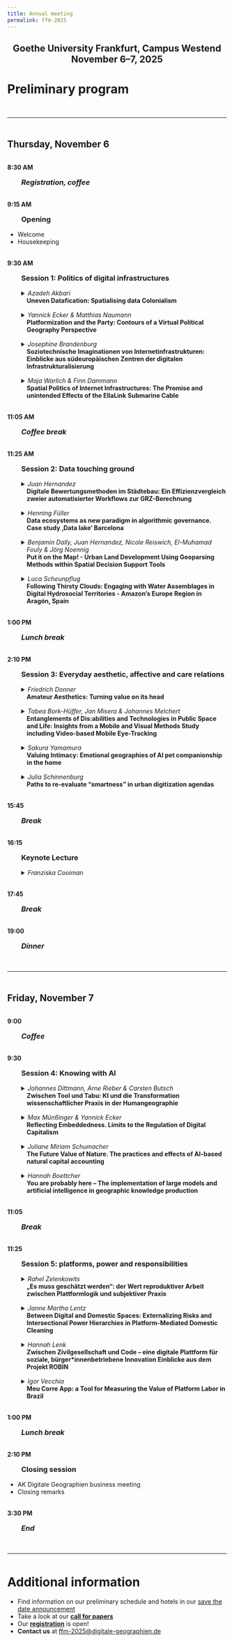 ```yaml
---
title: Annual meeting
permalink: ffm-2025
---
```


<style>
  details, h3 {
    margin: 0 0 1rem 2rem;
  }
  h4 {
    margin: 2rem 0 1rem 0;
  }
  summary {
    padding-left: .9em;
    text-indent: -.9em;
    display: list-item;
    font-weight: bold;
  }
  details p {
    padding-left: .9em;
    margin: .5em 0;
  }
  summary span {
    display: inline;
    font-weight: bold;
  }
  summary span:first-child {
    display: inline;
    font-weight: normal;
    font-style: italic;
  }
  hr {
    margin: 3rem 0;
  }
</style>

<h2 style="text-align: center">
  Goethe University Frankfurt, Campus Westend<br>
  November 6–7, 2025
</h2>

# Preliminary program

---

## Thursday, November 6

#### 8:30 AM

### *Registration, coffee*

#### 9:15 AM

### Opening

- Welcome
- Housekeeping

#### 9:30 AM

### Session 1: Politics of digital infrastructures

<details>
<summary>
  <span>Azadeh Akbari</span>
  <br />
  <span>Uneven Datafication: Spatialising data Colonialism</span>
</summary>
<p>Uneven datafication discusses the spatial dimensions of information political economy within a data colonialism framework. The paper first debates three approaches to fundamental changes brought about by datafication, namely techno-feudalism (Dean, 2024; Durand, 2024; Varoufakis, 2023), death of capitalism and the emergence of  vectoralist-hacker class (Wark, 2019), and data colonialism(Couldry & Mejias, 2019a; Madianou, 2019a; Thatcher et al., 2016). Discussing the limits of these frameworks, the paper reflects on Samir Amin and Niel Smith’s work on uneven development to argue for the relevance of data colonialism, especially in explaining the digital disparities beyond the dominant digital divide discourse. Consequently, the paper deepens the spatial aspects of data colonialism by expanding Harvey’s accumulation by dispossession (2003) through Butler and Athanasiou's (2013) idea of dispossession concerning subjectivity, survival, and livability. It argues for the spatial aspects of subjectivity in an unevenly datafied world and discusses a sense of being out of place or not being in the proper place. The paper then expands this spatial analysis to different scales, from using human bodies as infrastructural space of datafied borders and identity systems to smart city enclaves in free trade zones (Slobodian 2023), and eventually the space programs of Big Tech companies for leaving the earth and its inhabitants behind. The paper criticises the current data colonialism accounts for assuming the annihilation of space contrary to historical colonialism’s geographical expansion. It shows how data colonialism produces and redistributes space as part of its machinery of expansion and datafication at a planetary scale.</p>
</details>

<details>
<summary>
<span>Yannick Ecker & Matthias Naumann</span>
<br />
<span>Platformization and the Party: Contours of a Virtual Political Geography Perspective</span>
</summary>
<p>Current political commentary as well as research in human geography and social sciences often link the electoral success of authoritarian parties to the dominance over digital platforms and the use of elaborate online strategies. The focus on digital media seems to offer a key for understanding the transformation of political systems throughout the Global North and the rise of political actors operating largely without – or against – local and established party structures. At the same time, such analyses run the risk of fetishizing digital media and reproducing a blind spot by losing sight of the question of the socio-spatial mediation through the party system. Recapitulating the existing literature on the political party in human geography and its treatment of ‘the digital’, we identify the need for an increased engagement with the emerging uneven virtual geographies of party politics. We develop the argument that the parallel transformations of party systems and platformization since the 2008 crisis should lead us to link both processes conceptually. Platformization reshapes the terrain for political parties, facilitating a restructuring of their internal geographies, electoral strategies as well as relations with the broader constituency. In our contribution, we draw on three empirical vignettes from recent German elections in 2024 and 2025 to discuss contours of a virtual political geography perspective linking platformization and the changing figuration of the party.</p>
</details>

<details>
<summary>
<span>Josephine Brandenburg</span>
<br />
<span>Soziotechnische Imaginationen von Internetinfrastrukturen: Einblicke aus südeuropäischen Zentren der digitalen Infrastrukturalisierung</span>
</summary>
<p>Digitale Infrastrukturen bilden die physische materielle Grundlage der digitalen Transformation, wobei eine Auseinandersetzung mit den materiellen Elementen und der damit einhergehenden Bedeutungsproduktion vielfach ausbleibt. Infrastrukturen wirken auf der Ebene der Imaginationen und Fantasien (Larkin 2013), die wiederum konkurrierende Vorstellungen innerhalb von Gesellschaften produzieren. Diese fordern die Gegenwart heraus, generieren alternative Visionen der Zukunft (Hughes 2024) und werden vielfach von mächtigen Sprecherpositionen (re-)produziert. Somit sind die Vorstellungen von Infrastrukturen immer als gesellschaftlich und politisch zu begreifen. Ausgehend von „Dreamscapes of Modernity” (Jasanoff & Kim 2015) möchte ich in meinem Vortrag einen Beitrag zu den soziotechnischen Imaginationen digitaler Infrastrukturen leisten. Innerhalb der Data Center Studies haben Arbeiten wie „The Data Center as Technological Wilderness“ (Taylor 2019) oder „Technologies of Imagination: Locating the cloud in Sweden’s North“ (Vonderau 2018) bereits (re-)produzierte Imaginationen einzelner Datenzentren-Projekte in den geographischen Peripherien analysiert. Mit meinem Beitrag schließe ich an diese Debatten an, jedoch mit einer Perspektive, die ein Ensemble an Internetinfrastrukturen in den Interconnection Hubs in Marseille, Madrid und Barcelona in den Fokus nimmt. Diese Standorte haben sich in den letzten Jahren als strategisch wichtig für die Interconnection von IP-Netzwerken entwickelt und weisen umfangreiche Verbindungen zu angrenzenden Regionen und Kontinenten auf. Bei genauer Betrachtung dieser Verbindungen wird jedoch sichtbar, dass die Topographien der materiellen Infrastrukturen zwischen Südeuropa und Nordafrika von Ungleichheiten geprägt sind und damit divergierende Machtverhältnisse produzieren. In meinem Vortag werde ich erste Ergebnisse von meinem Feldforschungsaufenthalt zu konkurrierenden Imaginationen präsentieren, die die Wahrnehmung einzelner Akteure der südeuropäischen Interconnections Hubs gegenüber den nordafrikanischen Märkten prägen. Außerdem werde ich darstellen, inwieweit einzelne technologische Elemente wie beispielsweise Datenzentren oder KI-Infrastrukturen als Vermittler für diese Vorstellungen fungieren.</p> 
</details>

<details>
<summary>
<span>Maja Warlich & Finn Dammann</span>
<br />
<span>Spatial Politics of Internet Infrastructures: The Promise and unintended Effects of the EllaLink Submarine Cable</span>
</summary> 
<p>The ‘EllaLink’ submarine cable system has provided a direct physical internet route between Europe and Latin America for the first time since 2021. Since then, it has been possible for internet service providers, cloud service providers, virtual private network providers and operators of research networks to operationalise their transcontinental IP traffic using the submarine cable between Sines in Portugal and Fortalezza in Brazil - and thus not rely solely on the routes that have existed for several decades via infrastructures on US territory. Against this backdrop, EllaLink was promoted in Brazil in particular as an infrastructure that represents an important building block for strengthening or regaining the country's ‘digital sovereignty’ vis-à-vis the USA. In our article, we would like to complicate this interpretation and address a dimension of internet infrastructures that has so far received little attention in research on ‘digital sovereignty’ and ‘digital geopolitics’: the geopolitically unintended effects of internet infrastructures. Using an exploratory mapping of EllaLink and a diachronic analysis of IP routes before and after the submarine cable was commissioned, we show that the original geopolitical goal of strengthening Brazil's sovereignty with regard to the USA is now being countered by an increasing development of the Brazilian telecommunications market by European companies. Finally, we would like to discuss what these politically ‘unintended’ effects of internet infrastructures can mean for further research into digital geopolitics.</p>
</details>

#### 11:05 AM

### *Coffee break*

#### 11:25 AM

### Session 2: Data touching ground

<details>
<summary>
  <span>Juan Hernandez</span>
  <br />
  <span>Digitale Bewertungsmethoden im Städtebau: Ein Effizienzvergleich zweier automatisierter Workflows zur GRZ-Berechnung</span> 
</summary>
<p>Die automatisierte Ermittlung städtebaulicher Kennzahlen gewinnt in datenbasierten Planungsprozessen zunehmend an Relevanz. In dieser Studie werden zwei technisch unterschiedliche Workflows zur Berechnung der Grundflächenzahl (GRZ) auf Flurstücksebene im Hamburger Stadtgebiet miteinander verglichen: ein semi-automatisierter Ansatz in QGIS sowie ein vollständig automatisierter Workflow auf Basis von SQL-Abfragen in einer PostGIS-Datenbank. Beide Verfahren greifen auf das standardisierte Katasterdatensystem ALKIS zurück und berücksichtigen die juristische Differenzierung von Haupt- und Nebenanlagen gemäß § 19 BauNVO.</p>
<p>Die Analyse erfolgt entlang zentraler Bewertungskriterien: Rechenaufwand, Skalierbarkeit, Reproduzierbarkeit, Datenintegrität und Ergebnisgenauigkeit. Während der QGIS-basierte Ansatz durch seine grafische Benutzeroberfläche und Interaktivität punktet, überzeugt die SQL-Variante insbesondere bei der Verarbeitung umfangreicher Datenbestände – mit einer um etwa 43 % kürzeren Laufzeit gegenüber der QGIS-Methode. In beiden Fällen zeigen sich weitgehend konsistente GRZ-Ergebnisse; kleinere Abweichungen treten lediglich in Sonderfällen auf (z. B. bei überlappenden Gebäudegeometrien). Die regelkonforme Integration juristischer Vorgaben in den SQL-Workflow erlaubt eine transparente, reproduzierbare Auswertung auf Grundlage national standardisierter Geodaten.</p>
<p>Die Studie bietet somit eine belastbare Entscheidungsbasis für die Auswahl geeigneter Werkzeuge in großmaßstäblichen städtebaulichen Analysen und leistet einen Beitrag zur Entwicklung nachvollziehbarer, übertragbarer Bewertungsprozesse im digitalen Planungsalltag.</p>
</details>

<details>
<summary>
  <span>Henning Füller</span> 
  <br />
  <span>Data ecosystems as new paradigm in algorithmic governance. Case study ‚Data lake‘ Barcelona</span> 
</summary>
<p>Data collections are the foundation for any administration. City administration provides a good example to discern different forms of data collection and storage and its genealogy. From municipal statistics in the modern city, through opinion polls, base maps and GIS to open data and transactional data in near-real time — the data available for a „seeing like a city“ has successively broadened. Recently, there is an important qualitative shift ongoing. Broad and diverse data are increasingly integrated and made available for automated pattern recognition and analysis.</p>
<p>The city of Barcelona is a pioneer in open data policies. Since 2018 a dedicated data office is establishing a data ecosystem paradigm throughout the administration. Barcelona is therefore a prime example to detail effects of this new mode of data governance for urban politics. In the talk, we will emphasize implications of the ‚data lake‘ approach in Barcelona for the way the city ‚sees‘ and answers its problems. The new mode of algorithmic governance establishes a perspective on the city as ecosystem and implicitly suggests a cybernetic form of management. This also shifts the understanding of its democratic foundation. Safeguarding equilibrium and the functioning of the status quo precedes any democratic will-formation. The example allows to substantiate a critique of algorithmic governance ‘on the ground‘."</p>
</details>

<details>
<summary>
  <span>Benjamin Dally, Juan Hernandez, Nicole Reiswich, El-Muhamad Fouly & Jörg Noennig</span>
  <br />
  <span>Put it on the Map! - Urban Land Development Using Geoparsing Methods within Spatial Decision Support Tools</span> 
</summary>
<p>This talk investigates how digital methods and tools, especially geoparsing and interactive spatial decision support tools, can impact the land development process in city administrations by spatially gathering relevant information based on location. As part of their mission to maintain and improve quality of life in cities, responsible authorities need to make decisions on land trading, including land valuation, defining development potentials, assessing public interests, and strategic relevance for urban development processes.</p>    
<p>With the expansion of municipal geodata structures, the quantitative data required for decision-making is often easily available. On the other hand, qualitative information (e.g. community concerns, public debates, contextual information on development areas) is not spatially located and spread over different sources like news organizations, documentation of parliament proceedings, or policy documents. The easy availability of this information would simplify and support the decision-making process.</p> 
<p>This talk will introduce AGORA, a prototype toolbox that aims to improve decision-making processes for land development, which is being designed collaboratively between a municipal land development agency (as practice partner) and a research institution. Specifically, we want to introduce the geoparsing feature that addresses the shortcomings discussed above. It makes use of geoparsing methods to extract and map spatial information from text-based content, making it easier to incorporate into spatial decision-making processes.</p>  
<p>Within our talk, we will share insights from user testing of the geoparsing feature with our practice partner's test users. Following this, we will conceptualize the implementation of a decision support tool based on the ideas of the above-mentioned prototype, regarding questions like processing live data, including a variety of sources, and user experience centered around interactive maps.</p>
</details>

<details>
<summary>
  <span>Luca Scheunpflug</span> 
  <br />
  <span>Following Thirsty Clouds: Engaging with Water Assemblages in Digital Hydrosocial Territories - Amazon’s Europe Region in Aragón, Spain</span>
</summary>
<p>In Spain’s Aragón region, the tech giant Amazon aims to establish one of Europe’s largest data technology hubs. Unprecedented investments are expanding data centres for Amazon Web Services (AWS) cloud technology that provides the platform for any internet-based activity like the very recent increased use of artificial intelligence (AI). These are promoting Aragón to be the “Virginia of Europe” (Azcón, 2024) or the “Silicon Valley of Spain” (La Jornada, 2025) a promise of economic growth cantered around future technologies. The peri-urban lands of metropolitan Zaragoza offer access to favourable land, energy and especially water resources, that sustain data centres thirst, and at the same time prove the very material effects of cloud technologies (Monserrate, 2022).</p>
<p>However, due to their importance for the sociomaterial configuration and symbolic-cultural identity, the alteration of water sources and flows has historically triggered public involvement and conflicts in the region (Blásquiz, 2022; Montoya-Hidalgo, 2007). These developments are expected to be exacerbated by climate change, which will lead to both more water shortages and flooding events in the future. As a response, AWS strategy entails the restoration of inoperative or polluted water sources and the modernization of critical infrastructure, including sensor warning systems, AI, and the Internet of Things (IoT), to “revolutionize” critical water infrastructure towards climate change resilience (AWS, 2025).</p> 
<p>I propose to conceptualize these resource-intensive, digital technologies as water assemblages to monitor, predict, and control water bodies and critical infrastructure. Thereby, these assemblages are creating novel digital hydrosocial territories (DHTs), spatio-temporally bound multi-scalar networks of (more-than-)human, material and immaterial, elements (Hommes et al., 2022; Reyes Escate et al., 2022). Herein, water is considered as relational and known or enacted in various ways through its contingency and complexity, which give rise to multiple ontologies — fluctuating realities (Yates et al., 2017) — that can contradict dominant techno-solutionist developments. To this end, I add findings from a more-than-human ethnography that follows water and assembles visuals, voices and (counter-)stories within Zaragoza’s DHTs. With this onto-relational approach I intend to rethink (non-)human-technology relations (Luque- Ayala et al., 2024), account for practices of resistance, and to contribute to critical debates around water justice and digitalization in times of climate change (Gómez Delgado, 2025).</p> 
</details>

#### 1:00 PM

### *Lunch break*

#### 2:10 PM

### Session 3: Everyday aesthetic, affective and care relations  

<details>
<summary>
  <span>Friedrich Donner</span>
  <br />
  <span>Amateur Aesthetics: Turning value on its head</span>
</summary>
<p>Past research has dealt with the divide between lay and expert, or amateur and professional actors in length. However, additionally muddying the waters of classification, we find among social media platforms and online forums also many examples of users which present as lay or amateur actors, but are in fact professionals, accredited specialists, or PR teams instrumentally wielding - or unconsciously adopting from within a set cultural blueprints - a non-establishment label. Thus, we find PhD holders giving expertise on low-production YouTube channels, precariously-employed freelance professionals giving expertise anonymously via online forums, and professionalized content creators, performers, and bloggers adopting an „amateur“ aesthetic in order to capitalize on the premium demand for authenticity. What to make, then, of these formal experts and professionals performing a certain lay-ness or amateurishness in their online performances? Drawing from multiple literatures concerning lay expertise, social media influencers, and online sex work – as well as my own empirical research on YouTubers spreading information in times of crisis – I discuss the paradoxical phenomenon of the aesthetic “amateurization” of online performances. Here, value is turned on its head, as low-production value signifies “authenticity” and thus high ethical value, credibility, and intimacy, while overly produced online content can appear forced, commercial, or dishonest.</p>
</details>

<details>
<summary>
  <span>Tabea Bork-Hüffer, Jan Misera & Johannes Melchert</span>
  <br />
  <span>Entanglements of Dis:abilities and Technologies in Public Space and Life: Insights from a Mobile and Visual Methods Study including Video-based Mobile Eye-Tracking</span>
</summary>
<p>Technologies are often proposed as means to enhance accessibility, mobility, and autonomy for people with disabilities. This article critically examines such claims and aims to conceptualise and empirically explore the relational entanglements of disabilities and technologies in everyday life, highlighting how diverse technologies – intimate, assistive, and infrastructural – can simultaneously enable and constrain accessibility, autonomy, and inclusion.</p>
<p>To this end, the article weaves together critical disability studies, digital geographies, and feminist science and technology studies, introducing the concept of dis:abilities to describe the relational, inseparable, fluid, and diverse nature of disabilities and abilities. It develops the notion of relational technological entanglements with dis:abilities and places this in dialogue with emerging scholarship that pursues innovative methodological and empirical approaches to explore entanglements. The article presents findings from a co-productive, mobile and visual research study with dis:abled people, including video-based mobile eye-tracking.</p>
<p>Findings reveal that while technologies play a central role in enabling everyday practices, mobilities, autonomy, and emotional well-being, the participants’ narratives underscore the fragilities, ambiguities, and non-linearities of relying on a range of technologies. Technological temporalities and ephemeralities can give rise to moments of vulnerability. Moreover, the benefits these technologies offer often come at the cost of significant effort, time, and financial resources. Despite being framed as offering seamless support, their material and visible dimensions can reinforce exclusion, discrimination, and alienation within the dis/ability complex.</p>
</details>

<details>
<summary>
  <span>Sakura Yamamura</span>
  <br />
  <span>Valuing Intimacy: Emotional geographies of AI pet companionship in the home</span>
</summary>
<p>This paper explores how emotionally responsive AI pet robots participate in the valuation of intimacy, space, and companionship within domestic environments. Drawing on an in-depth qualitative case study, the research investigates how Moflin, a machine learning–based “emotional” pet robot, co-creates affective atmospheres and reconfigures spatial routines in the home of a formerly socially active woman now experiencing reduced mobility and social isolation due to illness.</p>
<p>Combining interactive autoethnography via secure messaging, semi-structured interviews, and affect-coded spatial mapping, the study traces how the introduction of Moflin re-shapes emotional attachments to everyday objects, rooms, and embodied routines. It asks: How are digital devices like AI pets emotionally evaluated in domestic care contexts? What kinds of intimate spaces and technosocial relationships emerge around them? And how do these technologies come to “matter” ethically, affectively, and spatially in the lives of individuals navigating restricted relational geographies?</p>
<p>The paper draws on emotional geography, affective atmosphere theory (Anderson 2009), and valuation studies that understand value as situated and experiential (Fourcade 2011; Muniesa 2012). It frames AI pet companionship as a relational practice in which emotional and ethical value is enacted through daily routines, spatial arrangements, and felt intimacy. This perspective highlights how digital technologies like Moflin become meaningful - not through function alone, but through the affective attachments and ethical resonances they generate in everyday life.</p>
<p>It thus aims to enrich digital geography’s understanding of valuation as a lived and intimate process, grounded in relational practices and subtle everyday negotiations with space and  emerging technosocial agents.</p>
</details>

<details>
<summary>
  <span>Julia Schinnenburg</span> 
  <br />
  <span>Paths to re-evaluate “smartness” in urban digitization agendas</span> 
</summary>
<p>The label "smart" in smart city agendas is often used as a seemingly commonsense and apolitical descriptor, despite its intrinsic judgemental nature. Yet critical research has highlighted how it conceals underlying political ideologies and normative assumptions. This talk interrogates the value systems at play in both smart city initiatives and their critiques, focusing on the U.S. context. Drawing on a narrative analysis of academic literature, I first identify the diverse and often conflicting values that inform discussions of urban digitalization - including recent feminist contributions that propose alternatives to dominant neoliberal frameworks. I then examine how U.S. urban governments define and implement "smart" activities, tracing how these align with or challenge the identified value systems. The talk concludes with a visioning exercise centered on care, inspired on the one hand by current critiques of platform economies and the commodification of care, as well as on the other hand an emerging literature on caring cities. By linking these strands, I propose new pathways for imagining equitable smart city futures, that keep values and praxis in conversation.</p>
</details>

#### 15:45

### *Break*

#### 16:15

### Keynote Lecture

<details>
<summary>
<span>Franziska Cooiman</span>
</summary>
</details>

#### 17:45

### *Break*

#### 19:00

### *Dinner*

---

## Friday, November 7

#### 9:00

### *Coffee*

#### 9:30

### Session 4: Knowing with AI

<details>
<summary>
  <span>Johannes Dittmann, Arne Rieber & Carsten Butsch</span> 
  <br />
  <span>Zwischen Tool und Tabu: KI und die Transformation wissenschaftlicher Praxis in der Humangeographie</span> 
</summary>
<p>Die rasante Entwicklung Künstlicher Intelligenz (KI) stellt auch die Humangeographie vor tiefgreifende Veränderungen. Während in der physischen Geographie vielfach datenanalytische Effizienzgewinne im Vordergrund stehen, entfaltet sich in der Humangeographie eine kontroverse Debatte über die ethischen und didaktischen Implikationen des KI-Einsatzes. Zwischen opportunistischer Instrumentalisierung und grundsätzlicher Ablehnung oszillieren die Positionen innerhalb des Fachs, was eine gemeinsame Orientierungsfindung erschwert. Doch genau diese Orientierungen sind notwendig, um Studierende dazu zu befähigen, die neuen Technologien kompetent, kritisch und verantwortungsvoll zu nutzen. Unser Vortrag stellt den Entwurf für eine Lehrveranstaltung vor, die sich dieser Herausforderung stellt und bereits in zwei Durchläufen mit Studierenden der Geographie an der Uni Bonn erprobt wurde. Ziel des Formats ist es, einen Raum für Reflexion, Erprobung und Einordnung von KI-gestütztem Arbeiten zu schaffen, ohne dabei in naive Technikgläubigkeit oder pauschale Ablehnung zu verfallen. Wir argumentieren, dass Hochschullehre weder auf strikte Verbote noch auf unkritische Befürwortung setzen sollte. Lehrende müssen sich mit der Funktionsweise, Reichweite und Begrenztheit unterschiedlicher KI-Modelle vertraut machen, um Studierende fundiert anleiten zu können. Gleichzeitig erfordert der produktive Einsatz von KI eine Neubewertung etablierter Leistungsindikatoren und eine Weiterentwicklung dessen, was in geographischen Studiengängen als wissenschaftlich hochwertiger Output gilt. Die durch KI angestoßene Transformation ist nicht nur eine technische, sondern eine tiefgreifend erkenntnistheoretische und didaktische Herausforderung – unser Beitrag will einen Impuls geben, dieser differenziert und gestaltend zu begegnen.</p>
</details>

<details>
<summary>
  <span>Max Münßinger & Yannick Ecker</span> 
  <br />
  <span>Reflecting Embeddedness. Limits to the Regulation of Digital Capitalism</span> 
</summary>
<p>While some theories diagnose an abstract, unified capitalism driven by digital technologies and global transformations, a critical countercurrent has emerged, particularly in geography. This perspective calls for understanding digital technologies as socio-spatially embedded and argues that a "terrestrial grounding" of digital technologies is required to render their material and concrete dimensions tangible. Accordingly, embeddedness is proposed as an antidote to capitalocentric narratives, instead emphasizing the potential to shape digitalization. In our paper, we reflect critically on this turn by conducting a systematic literature review of the current literature exploring digital capitalism through concepts of embeddedness. Despite the heterogeneity of topics and research approaches in our corpus, we identify common discursive positions in relation to the concept and its analytical implications. Ranging from affirmative-emphatic, agnostic-analytical to reflexive-critical stances, these uses harbor distinct risks for epistemic fragmentation in interdisciplinary research on digital capitalism. They vary with respect to the role of spatiality and lead to normative implications with respect to the discussion of potentials for change, agency and regulation. We then discuss synergies between these stances and point towards future fields for a geographic contribution to theories of digital capitalism. Reminded of the old debate regarding variation vs. variegation (Peck/Theodore 2007), we close our paper with a reflection on the need for a perspective that recognizes the dialectic of decentralization and centralization shared by digital capitalism throughout its various embedded instantiations.</p>
</details>

<details>
<summary>
  <span>Juliane Miriam Schumacher</span> 
  <br />
  <span>The Future Value of Nature. The practices and effects of AI-based natural capital accounting</span> 
</summary>
<p>A shift can be observed in global climate and environmental policy from the end of the 2010s: from the economic valuation of ecosystems in the form of separate “ecosystem services” - understood as the ability of non-human actors to purify water, sequester carbon dioxide, or serve as a reservoir for genetic variation, among other things – towards comprehensive natural capital accounting, in which various aspects of non-human environments are included in one integrated valuation scheme. This goes hand in hand with the need to collect more and different data: Area-wide monitoring and surveillance systems are being set up to provide large amounts of quantifiable, digital and spatialized data on a regular basis or in real time; increasingly, AI-based programs are being used to analyse these and compare different usage options to identify the one with the highest “value”. Using the example of a World Bank-financed app that uses AI to carry out such landscape assessments, this contribution analyzes, from the perspective of political ecology and science and technology studies, how these specifically produce and change the value of landscapes, which practices, infrastructures, temporal and spatial relations they are based on, and what concrete effects they have on the use and and the physical-material appearance of landscapes in the future.</p>
</details>

<details>
<summary>
  <span>Hannah Boettcher</span> 
  <br />
  <span>You are probably here – The implementation of large models and artificial intelligence in geographic knowledge production</span> 
</summary>
<p>Started as a Google spin-out, augmented reality mobile games company Niantic is on its way to become a prominent developer of geospatial technologies. Just recently, the company announced the development of what it calls a Large Geospatial Model, aiming to combine technologies previously developed primarily for their in-house gaming development with machine learning and artificial intelligence. This strategic realignment was accompanied by the divestiture of its gaming division and the establishment of a new company, Niantic Spatial.</p>
<p>Niantic’s pivot is emblematic of a broader momentum – across public and private sectors, multiple initiatives are now probing the possibilities of GeoAI. A growing number of actors – from established geospatial companies such as Esri to national government agencies – are increasingly engaging with technologies of GeoAI for analysing and aggregating large amounts of geodata with a plethora of other data sources.</p>
<p>While the growing attention around geospatial machine learning and GeoAI is certainly tied to the current hype surrounding artificial intelligence, it also points to more profound transformations in the production, operationalisation and politicisation of geospatial knowledge. Behind promises of technological progress in spatial planning, it raises deeper questions about the politics and power of spatial knowledge. In order to examine these questions, this research aims at critically enquiring Niantic’s endeavours exemplarily for the wider evolution of geospatial analysis.</p>
<p>To examine these dynamics more closely, this research takes Niantic's public communication around the development of its Large Geospatial Model as a point of departure. By analysing how the company frames this technological shift, the aim is to critically interrogate the imaginaries, promises, and silences surrounding LGMs, GeoAI and other forms of algorithmic geographies. This analysis is situated within the broader context of digital geographies and critical cartographies, engaging with questions of spatial knowledge production, the socio-political and socio-technical implications of geospatial technologies.</p>
</details>

#### 11:05

### *Break*

#### 11:25

### Session 5: platforms, power and responsibilities

<details>
<summary>
  <span>Rahel Zelenkowits</span> 
  <br />
  <span>„Es muss geschätzt werden“: der Wert reproduktiver Arbeit zwischen Plattformlogik und subjektiver Praxis</span> 
</summary>
<p>Digitale Plattformen prägen zunehmend die alltägliche Organisation von Sorge- und Versorgungsarbeit in privaten Haushalten. So erschafft die Kommodifizierung sozialer Reproduktion mit den Plattformarbeiter:innen nicht nur eine neue Dienstleistungsschicht, sondern verschiebt auch die Bedingungen, unter denen reproduktive Arbeit als „wertvoll“ verstanden wird. Plattforminfrastrukturen wie algorithmisches Ranking und Bewertungen bestimmen, wer sichtbar und buchbar ist – sie objektivieren und sortieren die Sorgetätigen (Mateescu & Ticona 2020). Gleichzeitig reagieren die Plattformarbeiter:innen auf diese Anforderungen und transferieren sie in analoge Praktiken. In meinem Beitrag untersuche ich empirisch, wie in der plattformvermittelten Reproduktionsarbeit zwischen digitaler Performance und analoger Praxis Wert hergestellt, ausgehandelt und erhalten wird.</p>
<p>Historisch als das Andere der Produktion konstruiert, bewegt sich reproduktive Arbeit zwischen bezahlt und unbezahlt, formell und informell, zwischen affektiver Aufwertung und ökonomischer Entwertung durch Naturalisierung (Villa 2020). Für die symbolische und damit ökonomische Bewertung von Reproduktionsarbeit schaffen Plattforminfrastrukturen neue Rahmenbedingungen. Die Arbeiter:innen sind einerseits gezwungen sich den Narrativen, Sichtbarkeitsregimen und Marktlogiken wie hohe Responsivität, positive Bewertungen und der Inszenierung als Helfer:in unterzuordnen, andererseits eignen sie sich diese subjektiv an: der passende Radius wird eingestellt, die eigene Care-Ethik betont oder bestimmte Haushalte abgelehnt. Das Wechselspiel von digitaler Selbstperformance und analoger Beziehungsarbeit wird zur Voraussetzung für die Kund:innenakquise und damit zum zentralen Medium der In-Wert-Setzung der eigenen Arbeitskraft. Auf Basis von 22 problemzentrierten Interviews mit Plattformarbeiter:innen auf Helpling, betreut.de, Flink, Lieferando und myhammer sollen Modi der Wertherstellung erarbeitet werden: durch affektive Performanz in Form von Emotionalisierung und (Hyper-)Personalisierung, durch professionelle Praxis wie etablierte Routineabläufe und Zertifizierung und durch Selektion und Selbstpositionierung, etwa durch gezielte Auswahl der Kund:innen und Abgrenzungsarbeit. Ergänzt wird die Analyse durch digitale Artefakte wie Profile und Bewertungen sowie Audiotagebücher der Arbeiter:innen.</p>
</details>

<details>
<summary>
  <span>Janne Martha Lentz</span>
  <br />
  <span>Between Digital and Domestic Spaces: Externalizing Risks and Intersectional Power Hierarchies in Platform-Mediated Domestic Cleaning</span>
</summary>
<p>Domestic cleaning is historically shaped by socio-economic inequalities and precarious employment conditions, but in the age of platforms also by digital infrastructures that structure how encounters between cleaners and clients unfold. These platforms extract profit from the mediation of paid domestic labour while withdrawing from responsibility for the conditions under which it is performed. Situated in the private home, a space historically constructed as feminised, informal, and politically neutral, and thus largely shielded from public oversight and regulation, these encounters are marked by asymmetrical power relations along lines of gender, race, class, and migration status.</p> 
<p>Drawing on interviews with both cleaners and clients in Vienna, Austria, I explore how platform-facilitated digital visibility does not offer protection or bargaining power but instead intensifies the power asymmetries of domestic labour. Cleaners must present themselves online on the platform along cultural norms of domesticity, femininity and trustworthiness in order to secure work, while clients remain largely anonymous online and protected by the spatial and social boundaries of their own homes. Once contact is established, cleaners enter these private spaces under precarious conditions, with limited information and no institutional safeguards, often navigating implicit expectations, racialised judgments, and emotional strain alone.</p>
<p>By situating these dynamics within a feminist and intersectional framework, I argue that platform-mediated domestic labour does not merely digitise pre-existing informal arrangements, but reconfigures them in ways that deepen workers’ exposure and dependence. Platforms profit from outsourcing risk to those made most vulnerable by structural inequalities—rendering the private sphere and social reproduction as central sites of extraction of digital capitalism.</p>
</details>

<details>
<summary>
  <span>Hannah Lenk</span> 
  <br />
  <span>Zwischen Zivilgesellschaft und Code – eine digitale Plattform für soziale, bürger*innenbetriebene Innovation Einblicke aus dem Projekt ROBIN</span> 
</summary>
<p>Das bidt-geförderte Projekt [ROBIN](https://www.bidt.digital/forschungsprojekt/resilienz-durch-burgergetriebene-innovation-mithilfe-digitaler-plattformen/) ist ein Kooperationsprojekt der Universitäten Bamberg (Geographie) und Erlangen-Nürnberg (Wirtschaftsinformatik) mit der gGmbH fortiss (Informatik). Ein Ziel des Projektes ist es, eine digitale Plattform zu entwickeln, die bürger\*innenbetriebene (soziale) Innovation fördert und ebenso Resilienz in Zeiten multipler Krisen stärkt. Die Entwicklung erfolgt dabei iterativ und basiert auf regelmäßigen (Re)Evaluationen mit Akteuren der Zivilgesellschaft.</p>
<p>Dabei steht ein partizipativer Entwicklungsprozess im Vordergrund, der sich an den Bedürfnissen der Nutzenden orientiert – und sich bewusst entgegen der zunehmenden Privatisierung von Plattformen und Anwendungen positioniert. Hier rückt die Frage in den Fokus, wie digitale Infrastrukturen demokratisch, transparent und gemeinwohlorientiert gesteuert werden können. Kurz: Es geht um Governance digitaler Plattformen als kollektive Aushandlung von Verantwortung und Teilhabe.</p>
<p>Das Projekt sieht die Plattform als common good an und untersucht ebenso, welche Rolle sie in sozialen, bürger\*innenbetriebenen Innovationen einnehmen kann. Dabei wird Wert nicht nur ökonomisch verstanden, sondern ebenso als gesellschaftlich und ökologisch konstituiert. Die Plattform ist ein Instrument zur Gestaltung einer „nachhaltigen“ und partizipativ gestalteten Zukunft. Ihr könnte also vorgeworfen werden, selbst wertbehaftet/wertend zu sein. (Womit sich auch eine grundlegende Frage nach wertebasiertem Handeln allgemein und in der Wissenschaft stellt.)</p>
<p>Ein weiterer Fokus liegt aus der Analyse von hybriden Allianzen (/Netzwerken) verschiedener Akteursgruppen, die im Kontext der digitalen Plattformen entstehen und gestärkt werden – insbesondere zwischen Zivilgesellschaft, Politik/Verwaltung und Wirtschaft. Dabei gehen wir darauf ein, wie digitale Infrastrukturen, bzw. insbesondere die Plattform hybride Allianzen zwischen verschiedenen Akteursgruppen ermöglichen und verändern können.</p>
<p>Der Beitrag bietet konkrete Einblicke in die fachübergreifende Zusammenarbeit der beteiligten wissenschaftlichen Disziplinen und in Übersetzungsprozesse zwischen Wissenschaft/Technikentwicklung und Zivilgesellschaft/anderen Akteuren. Weiter zeigt er auf, wie Governance mitgedacht und mitgestaltet werden kann und welche Herausforderungen sich dabei ergeben.</p>
</details>

<details>
<summary>
  <span>Igor Vecchia</span>
  <br />
  <span>Meu Corre App: a Tool for Measuring the Value of Platform Labor in Brazil</span>
</summary>
<p>The territorialization of digital labor platforms has reshaped value regimes by transferring control over value extraction to algorithms and digital infrastructures. This process is intensified in economies marked by structural informality, such as Brazil, where workers face not only social insecurity but also a lack of accurate data about their own activities and the absence of effective regulation. While public research institutions have reported poor working conditions and low earnings despite long hours, studies commissioned by platforms often portray more favorable scenarios. A methodological dispute has therefore emerged over how to measure the value of labor on digital platforms, directly influencing the ongoing public debate on regulation in Brazil. This contribution presents the development and preliminary findings of Meu Corre App, a mobile application co-created since 2020 in dialogue with delivery workers in Brazil. The app supports individual financial organization and generates unprecedented aggregate data on platform-based labor. Built from qualitative research in WhatsApp groups, shared mapping, and interviews, it was developed as a form of counter-digital infrastructure. It is guided by the logic of reterritorialization, as conceptualized by Haesbaert, referring to efforts to reclaim spatial control in response to algorithmic despotism exercised by platform companies. Launched in 2024, the app currently has around 6,000 registered users. Data analysis has shown lower earnings than those reported in other studies using conventional methodologies, due to the app’s capacity for continuous and precise data collection. The project thus intervenes in contemporary disputes over value—economically, by providing visibility into indicators such as earnings per hour, per kilometer, and idle time; and politically, by fostering financial awareness and producing data that had been controlled exclusively by platforms. Grounded in workers’ concrete experiences, Meu Corre App seeks to generate indicators that support the defense of labor rights and challenge dominant regimes of value measurement.</p>
</details>

#### 1:00 PM

### *Lunch break*

#### 2:10 PM

### Closing session

- AK Digitale Geographien business meeting
- Closing remarks

#### 3:30 PM

### *End*

---

# Additional information

- Find information on our preliminary schedule and hotels in our [save the date announcement](/2024-12-20-std-frankfurt)
- Take a look at our **[call for papers](/2025-03-06-cfp-frankfurt)**
- Our **[registration](ffm-2025-register)** is open!
- **Contact us** at <ffm-2025@digitale-geographien.de>
